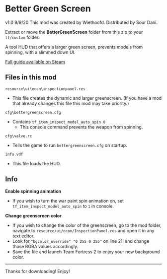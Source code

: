 # Better Green Screen
v1.0 9/9/20
This mod was created by Wiethoofd.
Distributed by Sour Dani.

Extract or move the **BetterGreenScreen** folder from this zip to your `tf/custom` folder.

A tool HUD that offers a larger green screen, prevents models from spinning, with a slimmed down UI.

[Full guide available on Steam](https://steamcommunity.com/sharedfiles/filedetails/?id=2224490198)

## Files in this mod

`resource\ui\econ\inspectionpanel.res` 
- This file creates the dynamic and larger greenscreen.
(If you have a mod that already changes this file this mod may take priority.)

`cfg\bettergreenscreen.cfg`
- Contains `tf_item_inspect_model_auto_spin 0`
    - This console command prevents the weapon from spinning.

`cfg\valve.rc`
- Tells the game to run `bettergreenscreen.cfg` on startup.

`info.vdf`
- This file loads the HUD.

## Info
**Enable spinning animation**
- If you wish to turn the war paint spin animation on, set `tf_item_inspect_model_auto_spin` to `1` in console.

**Change greenscreen color**
- If you wish to change the color of the greenscreen, go to the mod folder, navigate to `resource/ui/econ/InspectionPanel.res` and open it in any text editor.
- Look for `"bgcolor_override" "0 255 0 255"` on line 21, and change those RGBA values accordingly.
- Save the file and launch Team Fortress 2 to enjoy your new background color.

---
Thanks for downloading! Enjoy!

